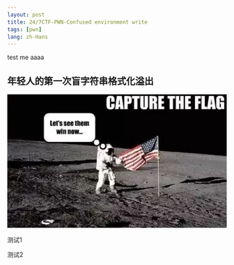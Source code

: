 ```yaml
---
layout: post
title: 24/7CTF-PWN-Confused environment write
tags: [pwn]
lang: zh-Hans
---
```


test me aaaa

## 年轻人的第一次盲字符串格式化溢出

![](/assets/img/247ctf/pwn/confused_environment_write/logo.png)


测试1


测试2